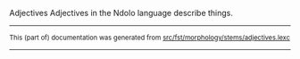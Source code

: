 Adjectives
Adjectives in the Ndolo language describe things.

* * *

<small>This (part of) documentation was generated from [src/fst/morphology/stems/adjectives.lexc](https://github.com/giellalt/lang-ndl/blob/main/src/fst/morphology/stems/adjectives.lexc)</small>

---

